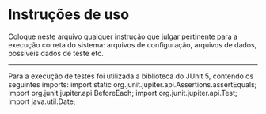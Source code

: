 # Instruções de uso

Coloque neste arquivo qualquer instrução que julgar pertinente para a execução correta do sistema: arquivos de configuração, arquivos de dados, possíveis dados de teste etc.

----
Para a execução de testes foi utilizada a biblioteca do JUnit 5, contendo os seguintes imports: 
import static org.junit.jupiter.api.Assertions.assertEquals;
import org.junit.jupiter.api.BeforeEach;
import org.junit.jupiter.api.Test;
import java.util.Date;

